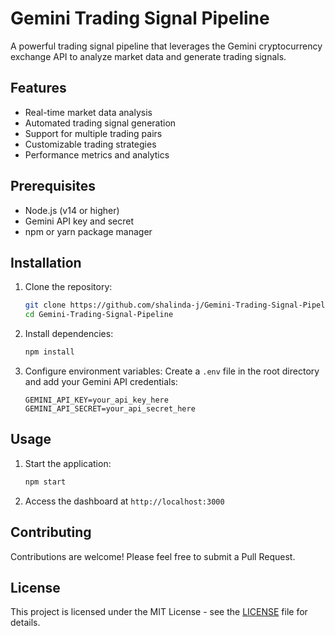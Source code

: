 # Gemini Trading Signal Pipeline

A powerful trading signal pipeline that leverages the Gemini cryptocurrency exchange API to analyze market data and generate trading signals.

## Features

- Real-time market data analysis
- Automated trading signal generation
- Support for multiple trading pairs
- Customizable trading strategies
- Performance metrics and analytics

## Prerequisites

- Node.js (v14 or higher)
- Gemini API key and secret
- npm or yarn package manager

## Installation

1. Clone the repository:
   ```bash
   git clone https://github.com/shalinda-j/Gemini-Trading-Signal-Pipeline.git
   cd Gemini-Trading-Signal-Pipeline
   ```

2. Install dependencies:
   ```bash
   npm install
   ```

3. Configure environment variables:
   Create a `.env` file in the root directory and add your Gemini API credentials:
   ```
   GEMINI_API_KEY=your_api_key_here
   GEMINI_API_SECRET=your_api_secret_here
   ```

## Usage

1. Start the application:
   ```bash
   npm start
   ```

2. Access the dashboard at `http://localhost:3000`

## Contributing

Contributions are welcome! Please feel free to submit a Pull Request.

## License

This project is licensed under the MIT License - see the [LICENSE](LICENSE) file for details.
